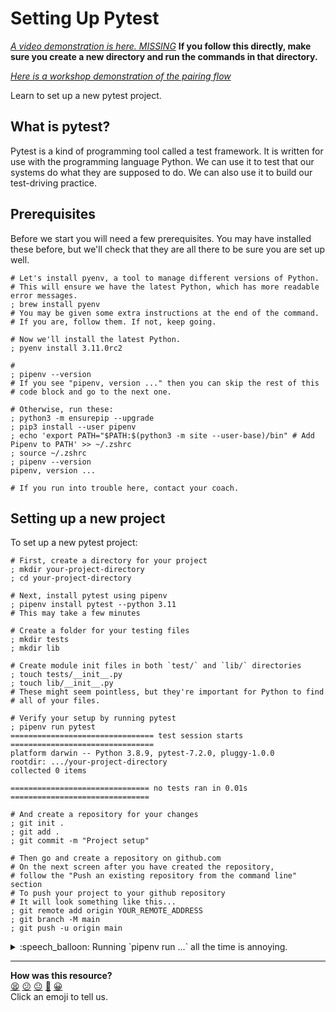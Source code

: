 # Setting Up Pytest

_[A video demonstration is here. MISSING]()_ **If you follow this directly, make
sure you create a new directory and run the commands in that directory.**

_[Here is a workshop demonstration of the pairing
flow](https://youtu.be/uLbPGE6pRdc)_

<!-- OMITTED -->

Learn to set up a new pytest project.

## What is pytest?

Pytest is a kind of programming tool called a test framework. It is written for
use with the programming language Python. We can use it to test that our systems
do what they are supposed to do. We can also use it to build our test-driving
practice.

## Prerequisites

Before we start you will need a few prerequisites. You may have installed these
before, but we'll check that they are all there to be sure you are set up well.

<!-- OMITTED -->

```shell
# Let's install pyenv, a tool to manage different versions of Python.
# This will ensure we have the latest Python, which has more readable error messages.
; brew install pyenv
# You may be given some extra instructions at the end of the command.
# If you are, follow them. If not, keep going.

# Now we'll install the latest Python.
; pyenv install 3.11.0rc2

# 
; pipenv --version
# If you see "pipenv, version ..." then you can skip the rest of this
# code block and go to the next one.

# Otherwise, run these:
; python3 -m ensurepip --upgrade
; pip3 install --user pipenv
; echo 'export PATH="$PATH:$(python3 -m site --user-base)/bin" # Add Pipenv to PATH' >> ~/.zshrc
; source ~/.zshrc
; pipenv --version
pipenv, version ...

# If you run into trouble here, contact your coach.
```

## Setting up a new project

To set up a new pytest project:

```shell
# First, create a directory for your project
; mkdir your-project-directory
; cd your-project-directory

# Next, install pytest using pipenv
; pipenv install pytest --python 3.11
# This may take a few minutes

# Create a folder for your testing files
; mkdir tests
; mkdir lib

# Create module init files in both `test/` and `lib/` directories
; touch tests/__init__.py
; touch lib/__init__.py
# These might seem pointless, but they're important for Python to find
# all of your files.

# Verify your setup by running pytest
; pipenv run pytest
================================ test session starts ================================
platform darwin -- Python 3.8.9, pytest-7.2.0, pluggy-1.0.0
rootdir: .../your-project-directory
collected 0 items

=============================== no tests ran in 0.01s ===============================

# And create a repository for your changes
; git init .
; git add .
; git commit -m "Project setup"

# Then go and create a repository on github.com
# On the next screen after you have created the repository,
# follow the "Push an existing repository from the command line" section
# To push your project to your github repository
# It will look something like this...
; git remote add origin YOUR_REMOTE_ADDRESS
; git branch -M main
; git push -u origin main
```

<details>
  <summary>:speech_balloon: Running `pipenv run ...` all the time is annoying.</summary>

  If you like, you can run `pipenv shell` at the start. This will enter you into
  a special terminal environment where pipenv will make all of your dependencies
  available.

  ```shell
  ; pipenv shell
  Launching subshell in virtual environment...
  . /.../virtualenvs/.../bin/activate
  (pyv) ;  . /.../virtualenvs/.../bin/activate
  (pyv) ; 
  
  # Now you can run `pytest` without `pipenv run` on the start.

  (pyv) ; pytest
  # ...
  ```
</details>


<!-- BEGIN GENERATED SECTION DO NOT EDIT -->

---

**How was this resource?**  
[😫](https://airtable.com/shrUJ3t7KLMqVRFKR?prefill_Repository=makersacademy%2Fgolden-square-in-python&prefill_File=pills%2Fsetting_up_a_pytest_project.md&prefill_Sentiment=😫) [😕](https://airtable.com/shrUJ3t7KLMqVRFKR?prefill_Repository=makersacademy%2Fgolden-square-in-python&prefill_File=pills%2Fsetting_up_a_pytest_project.md&prefill_Sentiment=😕) [😐](https://airtable.com/shrUJ3t7KLMqVRFKR?prefill_Repository=makersacademy%2Fgolden-square-in-python&prefill_File=pills%2Fsetting_up_a_pytest_project.md&prefill_Sentiment=😐) [🙂](https://airtable.com/shrUJ3t7KLMqVRFKR?prefill_Repository=makersacademy%2Fgolden-square-in-python&prefill_File=pills%2Fsetting_up_a_pytest_project.md&prefill_Sentiment=🙂) [😀](https://airtable.com/shrUJ3t7KLMqVRFKR?prefill_Repository=makersacademy%2Fgolden-square-in-python&prefill_File=pills%2Fsetting_up_a_pytest_project.md&prefill_Sentiment=😀)  
Click an emoji to tell us.

<!-- END GENERATED SECTION DO NOT EDIT -->
